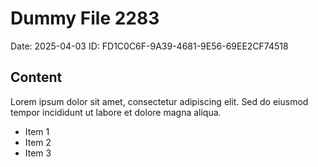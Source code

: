 # Dummy File 2283

Date: 2025-04-03
ID: FD1C0C6F-9A39-4681-9E56-69EE2CF74518

## Content

Lorem ipsum dolor sit amet, consectetur adipiscing elit.
Sed do eiusmod tempor incididunt ut labore et dolore magna aliqua.

* Item 1
* Item 2
* Item 3

